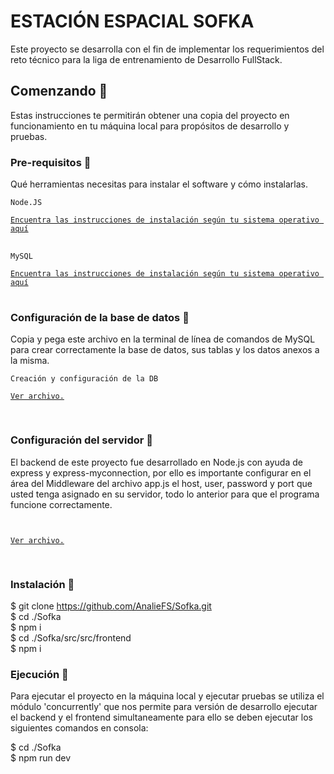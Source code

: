# ESTACIÓN ESPACIAL SOFKA

Este proyecto se desarrolla con el fin de implementar los requerimientos del reto técnico para la liga de entrenamiento de Desarrollo FullStack.

## Comenzando 🚀
Estas instrucciones te permitirán obtener una copia del proyecto en funcionamiento en tu máquina local para propósitos de desarrollo y pruebas.

### Pre-requisitos 📝

Qué herramientas necesitas para instalar el software y cómo instalarlas.

<pre>
<code>Node.JS
<a href="https://nodejs.org/en/" rel="nofollow">
Encuentra las instrucciones de instalación según tu sistema operativo aquí</a>
</code>
</pre>


<pre>
<code>MySQL
<a href="https://www.mysql.com/" rel="nofollow">
Encuentra las instrucciones de instalación según tu sistema operativo aquí</a>
</code>
</pre>

### Configuración de la base de datos 📝
Copia y pega este archivo en la terminal de línea de comandos de MySQL para crear correctamente la base de datos, sus tablas y los datos anexos a la misma.

<pre>
<code>Creación y configuración de la DB
<a href="https://github.com/AnalieFS/Sofka/blob/main/src/Database/db.sql" rel="nofollow">
Ver archivo.
</a>
</code>
</pre>


### Configuración del servidor 📝
El backend de este proyecto fue desarrollado en Node.js con ayuda de express y express-myconnection, por ello es importante configurar en el área del Middleware del archivo app.js el host, user, password y port que usted tenga asignado en su servidor, todo lo anterior para que el programa funcione correctamente.
<pre>
<code>
<a href="https://github.com/AnalieFS/Sofka/blob/main/src/app.js" rel="nofollow">
Ver archivo.
</a>
</code>
</pre>

### Instalación 📝

$ git clone https://github.com/AnalieFS/Sofka.git <br/>
$ cd ./Sofka <br/>
$ npm i <br/>
$ cd ./Sofka/src/src/frontend <br/>
$ npm i <br/>

### Ejecución 📝

Para ejecutar el proyecto en la máquina local y ejecutar pruebas se utiliza el módulo 'concurrently' que nos permite para versión de desarrollo ejecutar el backend y el frontend simultaneamente para ello se deben ejecutar los siguientes comandos en consola: <br/>

$ cd ./Sofka<br/>
$ npm run dev <br/>
